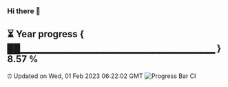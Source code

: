 ### Hi there 👋
⏳ Year progress { ██▁▁▁▁▁▁▁▁▁▁▁▁▁▁▁▁▁▁▁▁▁▁▁▁▁▁▁▁ } 8.57 %
---
⏰ Updated on Wed, 01 Feb 2023 06:22:02 GMT
![Progress Bar CI](https://github.com/itxcjm/itxcjm/workflows/Progress%20Bar%20CI/badge.svg)
